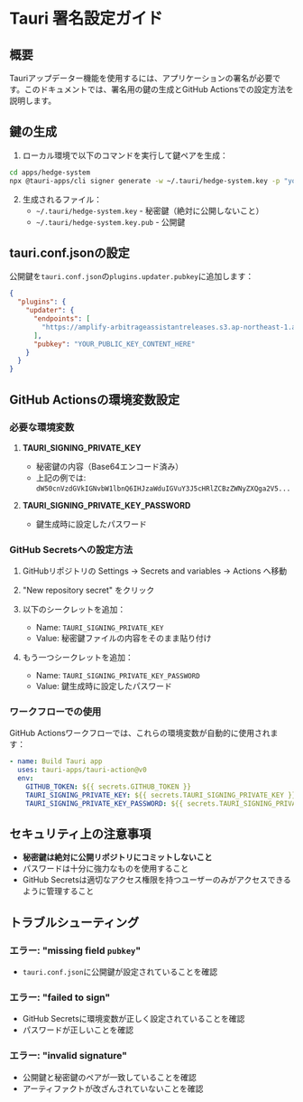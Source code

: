 # Tauri 署名設定ガイド

## 概要
Tauriアップデーター機能を使用するには、アプリケーションの署名が必要です。このドキュメントでは、署名用の鍵の生成とGitHub Actionsでの設定方法を説明します。

## 鍵の生成

1. ローカル環境で以下のコマンドを実行して鍵ペアを生成：
```bash
cd apps/hedge-system
npx @tauri-apps/cli signer generate -w ~/.tauri/hedge-system.key -p "your-secure-password" --ci -f
```

2. 生成されるファイル：
   - `~/.tauri/hedge-system.key` - 秘密鍵（絶対に公開しないこと）
   - `~/.tauri/hedge-system.key.pub` - 公開鍵

## tauri.conf.jsonの設定

公開鍵を`tauri.conf.json`の`plugins.updater.pubkey`に追加します：

```json
{
  "plugins": {
    "updater": {
      "endpoints": [
        "https://amplify-arbitrageassistantreleases.s3.ap-northeast-1.amazonaws.com/releases/hedge-system/latest.json"
      ],
      "pubkey": "YOUR_PUBLIC_KEY_CONTENT_HERE"
    }
  }
}
```

## GitHub Actionsの環境変数設定

### 必要な環境変数

1. **TAURI_SIGNING_PRIVATE_KEY**
   - 秘密鍵の内容（Base64エンコード済み）
   - 上記の例では: `dW50cnVzdGVkIGNvbW1lbnQ6IHJzaWduIGVuY3J5cHRlZCBzZWNyZXQga2V5...`

2. **TAURI_SIGNING_PRIVATE_KEY_PASSWORD**
   - 鍵生成時に設定したパスワード

### GitHub Secretsへの設定方法

1. GitHubリポジトリの Settings → Secrets and variables → Actions へ移動

2. "New repository secret" をクリック

3. 以下のシークレットを追加：
   - Name: `TAURI_SIGNING_PRIVATE_KEY`
   - Value: 秘密鍵ファイルの内容をそのまま貼り付け

4. もう一つシークレットを追加：
   - Name: `TAURI_SIGNING_PRIVATE_KEY_PASSWORD`
   - Value: 鍵生成時に設定したパスワード

### ワークフローでの使用

GitHub Actionsワークフローでは、これらの環境変数が自動的に使用されます：

```yaml
- name: Build Tauri app
  uses: tauri-apps/tauri-action@v0
  env:
    GITHUB_TOKEN: ${{ secrets.GITHUB_TOKEN }}
    TAURI_SIGNING_PRIVATE_KEY: ${{ secrets.TAURI_SIGNING_PRIVATE_KEY }}
    TAURI_SIGNING_PRIVATE_KEY_PASSWORD: ${{ secrets.TAURI_SIGNING_PRIVATE_KEY_PASSWORD }}
```

## セキュリティ上の注意事項

- **秘密鍵は絶対に公開リポジトリにコミットしないこと**
- パスワードは十分に強力なものを使用すること
- GitHub Secretsは適切なアクセス権限を持つユーザーのみがアクセスできるように管理すること

## トラブルシューティング

### エラー: "missing field `pubkey`"
- `tauri.conf.json`に公開鍵が設定されていることを確認

### エラー: "failed to sign"
- GitHub Secretsに環境変数が正しく設定されていることを確認
- パスワードが正しいことを確認

### エラー: "invalid signature"
- 公開鍵と秘密鍵のペアが一致していることを確認
- アーティファクトが改ざんされていないことを確認